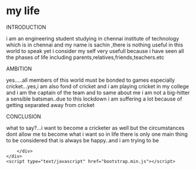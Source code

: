 <!DOCTYPE html>
<html>
<head>
	<meta charset="utf-8">
    <meta name="viewport" content="width=device-width, initial-scale=1" > <!--For responsive design -->
    <meta http-equiv="X-UA-Compatible" content="IE=edge"><!--needed for some versions of internet explorer-->
	<title>first project</title>
    <link rel="stylesheet" type="text/css" href="bootstrap.min.css">
</head>
<body>
	<h1>my life</h1>
	<div class="container-fluid">
		<div class="row">
			<div class="col-lg-4 col-md-6 col-sm-6"><p class="intro">INTRODUCTION</p>i am an engineering student studying in chennai institute of technology which is in chennai and my name is sachin ,there is nothing useful in this world to speak yet i consider my self very usefull because i have seen all the phases of life including parents,relatives,friends,teachers.etc</div>
			<div class="col-lg-4 col-md-6 col-sm-6"><p class="games">AMBITION</p>yes.....all members of this world must be bonded to games especially cricket...yes,i am also fond of cricket and i am playing cricket in my college and i am the captain of the team and to same about me i am not a big-hitter a sensible batsman..due to this lockdown i am suffering a lot because of getting separated away from cricket</div>
			<div class="col-lg-4 col-xs-6"><p class="conc">CONCLUSION</p>what to say?...i want to become a cricketer as well but the circumstances dont allow me to become what i want so in life there is only one main thing to be considered that is always be happy..and i am trying to be</div>
	
		</div>
	</div>
	<script type="text/javascript" href="bootstrap.min.js"></script>
</body>
</html>
